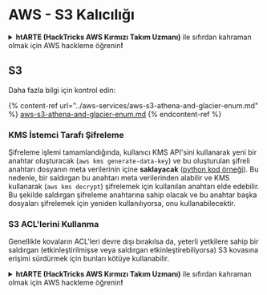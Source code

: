 # AWS - S3 Kalıcılığı

<details>

<summary><strong>htARTE (HackTricks AWS Kırmızı Takım Uzmanı)</strong> ile sıfırdan kahraman olmak için AWS hackleme öğrenin<strong>!</strong></summary>

HackTricks'i desteklemenin diğer yolları:

* Şirketinizi HackTricks'te **reklamınızı görmek** veya **HackTricks'i PDF olarak indirmek** için [**ABONELİK PLANLARI**](https://github.com/sponsors/carlospolop)'na göz atın!
* [**Resmi PEASS & HackTricks ürünlerini**](https://peass.creator-spring.com) edinin
* Özel [**NFT'lerden**](https://opensea.io/collection/the-peass-family) oluşan koleksiyonumuz [**The PEASS Family**](https://opensea.io/collection/the-peass-family)'yi keşfedin
* 💬 [**Discord grubuna**](https://discord.gg/hRep4RUj7f) veya [**telegram grubuna**](https://t.me/peass) **katılın** veya **Twitter** 🐦 [**@hacktricks_live**](https://twitter.com/hacktricks_live)'ı takip edin**
* **Hacking hilelerinizi** [**HackTricks**](https://github.com/carlospolop/hacktricks) ve [**HackTricks Cloud**](https://github.com/carlospolop/hacktricks-cloud) github reposuna **PR göndererek** paylaşın.

</details>

## S3

Daha fazla bilgi için kontrol edin:

{% content-ref url="../aws-services/aws-s3-athena-and-glacier-enum.md" %}
[aws-s3-athena-and-glacier-enum.md](../aws-services/aws-s3-athena-and-glacier-enum.md)
{% endcontent-ref %}

### KMS İstemci Tarafı Şifreleme

Şifreleme işlemi tamamlandığında, kullanıcı KMS API'sini kullanarak yeni bir anahtar oluşturacak (`aws kms generate-data-key`) ve bu oluşturulan şifreli anahtarı dosyanın meta verilerinin içine **saklayacak** ([python kod örneği](https://aioboto3.readthedocs.io/en/latest/cse.html#how-it-works-kms-managed-keys)). Bu nedenle, bir saldırgan bu anahtarı meta verilerinden alabilir ve KMS kullanarak (`aws kms decrypt`) şifrelemek için kullanılan anahtarı elde edebilir. Bu şekilde saldırgan şifreleme anahtarına sahip olacak ve bu anahtar başka dosyaları şifrelemek için yeniden kullanılıyorsa, onu kullanabilecektir.

### S3 ACL'lerini Kullanma

Genellikle kovaların ACL'leri devre dışı bırakılsa da, yeterli yetkilere sahip bir saldırgan (etkinleştirilmişse veya saldırgan etkinleştirebiliyorsa) S3 kovasına erişimi sürdürmek için bunları kötüye kullanabilir.

<details>

<summary><strong>htARTE (HackTricks AWS Kırmızı Takım Uzmanı)</strong> ile sıfırdan kahraman olmak için AWS hackleme öğrenin<strong>!</strong></summary>

HackTricks'i desteklemenin diğer yolları:

* Şirketinizi HackTricks'te **reklamınızı görmek** veya **HackTricks'i PDF olarak indirmek** için [**ABONELİK PLANLARI**](https://github.com/sponsors/carlospolop)'na göz atın!
* [**Resmi PEASS & HackTricks ürünlerini**](https://peass.creator-spring.com) edinin
* Özel [**NFT'lerden**](https://opensea.io/collection/the-peass-family) oluşan koleksiyonumuz [**The PEASS Family**](https://opensea.io/collection/the-peass-family)'yi keşfedin
* 💬 [**Discord grubuna**](https://discord.gg/hRep4RUj7f) veya [**telegram grubuna**](https://t.me/peass) **katılın** veya **Twitter** 🐦 [**@hacktricks_live**](https://twitter.com/hacktricks_live)'ı takip edin**
* **Hacking hilelerinizi** [**HackTricks**](https://github.com/carlospolop/hacktricks) ve [**HackTricks Cloud**](https://github.com/carlospolop/hacktricks-cloud) github reposuna **PR göndererek** paylaşın.

</details>
